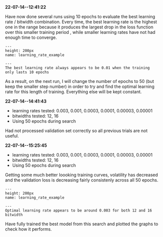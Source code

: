 **22-07-14--12:41:22**

Have now done several runs using 10 epochs to evaluate the best learning rate / bitwidth combination. Every time, the best learning rate is the highest one in the range because it produces the largest drop in the loss function over this smaller training period , while smaller learning rates have not had enough time to converge. 

```{figure} images/learning_rate_example.png
---
height: 200px
name: learning_rate_example

---
The best learning rate always appears to be 0.01 when the training only lasts 10 epochs
```

As a result, on the next run, I will change the number of epochs to 50 (but keep the smaller step number) in order to try and find the optimal learning rate for this length of training. Everything else will be kept constant.

**22-07-14--14:41:43**

- learning rates tested: 0.003, 0.001, 0.0003, 0.0001, 0.00003, 0.00001
- bitwidths tested: 12, 16
- Using 50 epochs during search

Had not processed validation set correctly so all previous trials are not useful.

**22-07-14--15:25:45**

- learning rates tested: 0.003, 0.001, 0.0003, 0.0001, 0.00003, 0.00001
- bitwidths tested: 12, 16
- Using 50 epochs during search

Getting some much better loooking training curves, volatility has decreased and the validation loss is decreasing fairly consistenly across all 50 epochs.

```{figure} images/220714_152545_tbsummary.png
---
height: 200px
name: learning_rate_example

---
Optimal learning rate appears to be around 0.003 for both 12 and 16 bitwidth
```

Have fully trained the best model from this search and plotted the graphs to check how it performs. 